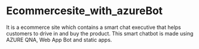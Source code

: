 # Ecommercesite_with_azureBot
It is a ecommerce site which contains a smart chat executive that helps customers to drive in and buy the product. This smart chatbot is made using AZURE QNA, Web App Bot and static apps. 

